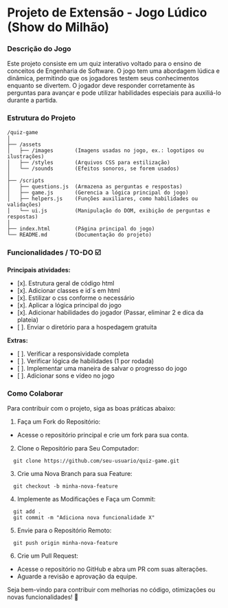 # Projeto de Extensão - Jogo Lúdico (Show do Milhão)

### Descrição do Jogo

Este projeto consiste em um quiz interativo voltado para o ensino de conceitos de Engenharia de Software. O jogo tem uma abordagem lúdica e dinâmica, permitindo que os jogadores testem seus conhecimentos enquanto se divertem. O jogador deve responder corretamente às perguntas para avançar e pode utilizar habilidades especiais para auxiliá-lo durante a partida.

### Estrutura do Projeto

```
/quiz-game
│
├── /assets
│   ├── /images       (Imagens usadas no jogo, ex.: logotipos ou ilustrações)
│   ├── /styles       (Arquivos CSS para estilização)
│   └── /sounds       (Efeitos sonoros, se forem usados)
│
├── /scripts
│   ├── questions.js  (Armazena as perguntas e respostas)
│   ├── game.js       (Gerencia a lógica principal do jogo)
│   ├── helpers.js    (Funções auxiliares, como habilidades ou validações)
│   └── ui.js         (Manipulação do DOM, exibição de perguntas e respostas)
│
├── index.html        (Página principal do jogo)
└── README.md         (Documentação do projeto)
```

### Funcionalidades / TO-DO ☑️
**Principais atividades:**
- [x]. Estrutura geral de código html
- [x]. Adicionar classes e id´s em html
- [x]. Estilizar o css conforme o necessário
- [x]. Aplicar a lógica principal do jogo
- [x]. Adicionar habilidades do jogador (Passar, eliminar 2 e dica da plateia)
- [ ]. Enviar o diretório para a hospedagem gratuita 

**Extras:**
- [ ]. Verificar a responsividade completa
- [ ]. Verificar lógica de habilidades (1 por rodada)
- [ ]. Implementar uma maneira de salvar o progresso do jogo
- [ ]. Adicionar sons e vídeo no jogo

### Como Colaborar

Para contribuir com o projeto, siga as boas práticas abaixo:

1. Faça um Fork do Repositório:
 - Acesse o repositório principal e crie um fork para sua conta.

2. Clone o Repositório para Seu Computador:
```
  git clone https://github.com/seu-usuario/quiz-game.git
```

3. Crie uma Nova Branch para sua Feature:
```
  git checkout -b minha-nova-feature
```

4. Implemente as Modificações e Faça um Commit:
```
  git add .
  git commit -m "Adiciona nova funcionalidade X"
```
5. Envie para o Repositório Remoto:
```
  git push origin minha-nova-feature
```

6. Crie um Pull Request:
- Acesse o repositório no GitHub e abra um PR com suas alterações.
- Aguarde a revisão e aprovação da equipe.

Seja bem-vindo para contribuir com melhorias no código, otimizações ou novas funcionalidades! 🚀